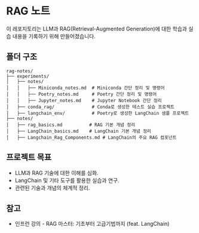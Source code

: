 # RAG 노트

이 레포지토리는 LLM과 RAG(Retrieval-Augmented Generation)에 대한 학습과 실습 내용을 기록하기 위해 만들어졌습니다.

## 폴더 구조
```
rag-notes/
├── experiments/
│   ├── notes/
│   │   ├── Miniconda_notes.md  # Miniconda 간단 정리 및 명령어
│   │   ├── Poetry_notes.md     # Poetry 간단 정리 및 명령어
│   │   ├── Jupyter_notes.md    # Jupyter Notebook 간단 정리
│   ├── conda_rag/              # Conda로 생성한 테스트 실습 프로젝트
│   ├── langchain_env/          # Poetry로 생성한 LangChain 샘플 프로젝트
├── notes/
│   ├── rag_basics.md          # RAG 기본 개념 정리
│   ├── LangChain_basics.md    # LangChain 기본 개념 정리
│   ├── Langchain_Rag_Components.md # LangChain의 주요 RAG 컴포넌트
```

## 프로젝트 목표
- LLM과 RAG 기술에 대한 이해를 심화.
- LangChain 및 기타 도구를 활용한 실습과 연구.
- 관련된 기술과 개념의 체계적 정리.

## 참고
- 인프런 강의 - RAG 마스터: 기초부터 고급기법까지 (feat. LangChain)